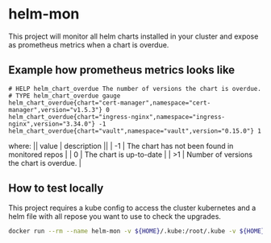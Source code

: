 # helm-mon

This project will monitor all helm charts installed in your cluster and expose as prometheus metrics when a chart is overdue.

## Example how prometheus metrics looks like

```
# HELP helm_chart_overdue The number of versions the chart is overdue.
# TYPE helm_chart_overdue gauge
helm_chart_overdue{chart="cert-manager",namespace="cert-manager",version="v1.5.3"} 0
helm_chart_overdue{chart="ingress-nginx",namespace="ingress-nginx",version="3.34.0"} -1
helm_chart_overdue{chart="vault",namespace="vault",version="0.15.0"} 1
```

where:
|| value | description                                     ||
 |  -1   | The chart has not been found in monitored repos |
 |   0   | The chart is up-to-date                         |
 |  >1   | Number of versions the chart is overdue.        |


## How to test locally

This project requires a kube config to access the cluster kubernetes and a helm file with all repose you want to use to check the upgrades.

```bash
docker run --rm --name helm-mon -v ${HOME}/.kube:/root/.kube -v ${HOME}/.config/helm:/root/.config/helm -p 2112:2112 cropalato/helm-mon:v0.1.0
```
